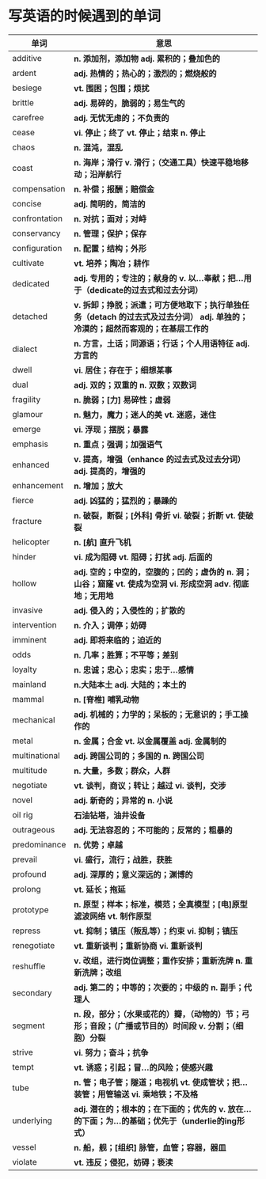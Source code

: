 # **写英语的时候遇到的单词**

| 单词          | 意思                                                         |
| ------------- | ------------------------------------------------------------ |
| additive      | **n. 添加剂，添加物 adj. 累积的；叠加色的**                  |
| ardent        | **adj. 热情的；热心的；激烈的；燃烧般的**                    |
| besiege       | **vt. 围困；包围；烦扰**                                     |
| brittle       | **adj. 易碎的，脆弱的；易生气的**                            |
| carefree      | **adj. 无忧无虑的；不负责的**                                |
| cease         | **vi. 停止；终了 vt. 停止；结束 n. 停止**                    |
| chaos         | **n. 混沌，混乱**                                            |
| coast         | **n. 海岸；滑行 v. 滑行；（交通工具）快速平稳地移动；沿岸航行** |
| compensation  | **n. 补偿；报酬；赔偿金**                                    |
| concise       | **adj. 简明的，简洁的**                                      |
| confrontation | **n. 对抗；面对；对峙**                                      |
| conservancy   | **n. 管理；保护；保存**                                      |
| configuration | **n. 配置；结构；外形**                                      |
| cultivate     | **vt. 培养；陶冶；耕作**                                     |
| dedicated     | **adj. 专用的；专注的；献身的 v. 以…奉献；把…用于（dedicate的过去式和过去分词）** |
| detached      | **v. 拆卸；挣脱；派遣；可方便地取下；执行单独任务（detach 的过去式及过去分词） adj. 单独的；冷漠的；超然而客观的；在基层工作的** |
| dialect       | **n. 方言，土话；同源语；行话；个人用语特征 adj. 方言的**    |
| dwell         | **vi. 居住；存在于；细想某事**                               |
| dual          | **adj. 双的；双重的 n. 双数；双数词**                        |
| fragility     | **n. 脆弱；[力] 易碎性；虚弱**                               |
| glamour       | **n. 魅力，魔力；迷人的美 vt. 迷惑，迷住**                   |
| emerge        | **vi. 浮现；摆脱；暴露**                                     |
| emphasis      | **n. 重点；强调；加强语气**                                  |
| enhanced      | **v. 提高，增强（enhance 的过去式及过去分词） adj. 提高的，增强的** |
| enhancement   | **n. 增加；放大**                                            |
| fierce        | **adj. 凶猛的；猛烈的；暴躁的**                              |
| fracture      | **n. 破裂，断裂；[外科] 骨折 vi. 破裂；折断 vt. 使破裂**     |
| helicopter    | **n. [航] 直升飞机**                                         |
| hinder        | **vi. 成为阻碍 vt. 阻碍；打扰 adj. 后面的**                  |
| hollow        | **adj. 空的；中空的，空腹的；凹的；虚伪的 n. 洞；山谷；窟窿 vt. 使成为空洞 vi. 形成空洞 adv. 彻底地；无用地** |
| invasive      | **adj. 侵入的；入侵性的；扩散的**                            |
| intervention  | **n. 介入；调停；妨碍**                                      |
| imminent      | **adj. 即将来临的；迫近的**                                  |
| odds          | **n. 几率；胜算；不平等；差别**                              |
| loyalty       | **n. 忠诚；忠心；忠实；忠于…感情**                           |
| mainland      | **n.大陆本土 adj. 大陆的；本土的**                           |
| mammal        | **n. [脊椎] 哺乳动物**                                       |
| mechanical    | **adj. 机械的；力学的；呆板的；无意识的；手工操作的**        |
| metal         | **n. 金属；合金 vt. 以金属覆盖 adj. 金属制的**               |
| multinational | **adj. 跨国公司的；多国的 n. 跨国公司**                      |
| multitude     | **n. 大量，多数；群众，人群**                                |
| negotiate     | **vt. 谈判，商议；转让；越过 vi. 谈判，交涉**                |
| novel         | **adj. 新奇的；异常的 n. 小说**                              |
| oil rig       | **石油钻塔，油井设备**                                       |
| outrageous    | **adj. 无法容忍的；不可能的；反常的；粗暴的**                |
| predominance  | **n. 优势；卓越**                                            |
| prevail       | **vi. 盛行，流行；战胜，获胜**                               |
| profound      | **adj. 深厚的；意义深远的；渊博的**                          |
| prolong       | **vt. 延长；拖延**                                           |
| prototype     | **n. 原型；样本；标准，模范；全真模型；[电]原型滤波网络 vt. 制作原型** |
| repress       | **vt. 抑制；镇压（叛乱等）；约束 vi. 抑制；镇压**            |
| renegotiate   | **vt. 重新谈判；重新协商 vi. 重新谈判**                      |
| reshuffle     | **v. 改组，进行岗位调整；重作安排；重新洗牌 n. 重新洗牌；改组** |
| secondary     | **adj. 第二的；中等的；次要的；中级的 n. 副手；代理人**      |
| segment       | **n. 段，部分；（水果或花的）瓣，（动物的）节；弓形；音段；（广播或节目的）时间段 v. 分割；（细胞）分裂** |
| strive        | **vi. 努力；奋斗；抗争**                                     |
| tempt         | **vt. 诱惑；引起；冒…的风险；使感兴趣**                      |
| tube          | **n. 管；电子管；隧道；电视机 vt. 使成管状；把…装管；用管输送 vi. 乘地铁；不及格** |
| underlying    | **adj. 潜在的；根本的；在下面的；优先的 v. 放在…的下面；为…的基础；优先于（underlie的ing形式）** |
| vessel        | **n. 船，舰；[组织] 脉管，血管；容器，器皿**                 |
| violate       | **vt. 违反；侵犯，妨碍；亵渎**                               |







